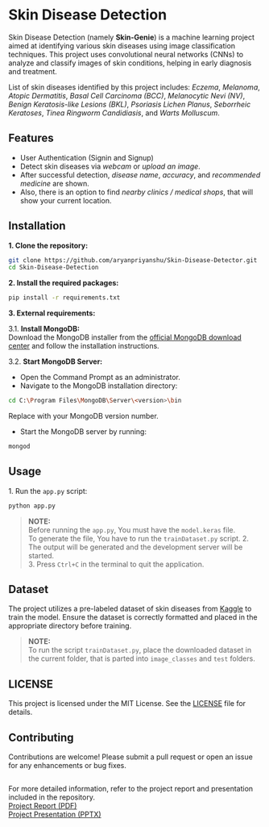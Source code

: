 
# Skin Disease Detection
Skin Disease Detection (namely **Skin-Genie**) is a machine learning project aimed at identifying various skin diseases using image classification techniques. This project uses convolutional neural networks (CNNs) to analyze and classify images of skin conditions, helping in early diagnosis and treatment.

List of skin diseases identified by this project includes: *Eczema*, *Melanoma*, *Atopic Dermatitis*, *Basal Cell Carcinoma (BCC)*, *Melanocytic Nevi (NV)*, *Benign Keratosis-like Lesions (BKL)*, *Psoriasis Lichen Planus*, *Seborrheic Keratoses*, *Tinea Ringworm Candidiasis*, and *Warts Molluscum*.

## Features

* User Authentication (Signin and Signup) 
* Detect skin diseases via *webcam* or *upload an image*. 
* After successful detection, *disease name*, *accuracy*, and *recommended medicine* are shown.
* Also, there is an option to find *nearby clinics / medical shops*, that will show your current location.

## Installation
**1\. Clone the repository:**
```bash
git clone https://github.com/aryanpriyanshu/Skin-Disease-Detector.git
cd Skin-Disease-Detection
```
**2\. Install the required packages:**
```bash
pip install -r requirements.txt
```
**3\. External requirements:**

3.1. **Install MongoDB:**   
Download the MongoDB installer from the [official MongoDB download center](https://www.mongodb.com/try/download/community) and follow the installation instructions.
 
3.2. **Start MongoDB Server:**
* Open the Command Prompt as an administrator.
* Navigate to the MongoDB installation directory:
```bash 
cd C:\Program Files\MongoDB\Server\<version>\bin
``` 
Replace <version> with your MongoDB version number.  
* Start the MongoDB server by running:
```bash
mongod
```
## Usage
1\. Run the `app.py` script:
```bash
python app.py
```
> **NOTE:**  
> Before running the `app.py`, You must have the `model.keras` file.  
> To generate the file, You have to run the `trainDataset.py` script. 
2\. The output will be generated and the development server will be started.  
3\. Press `Ctrl+C` in the terminal to quit the application.

## Dataset
The project utilizes a pre-labeled dataset of skin diseases from [Kaggle](https://www.kaggle.com/datasets/ismailpromus/skin-diseases-image-dataset "Skin Diseases Image Dataset") to train the model. Ensure the dataset is correctly formatted and placed in the appropriate directory before training.  
> **NOTE:**  
> To run the script `trainDataset.py`, place the downloaded dataset in the current folder, that is parted into `image_classes` and `test` folders. 

## LICENSE  
This project is licensed under the MIT License. See the [LICENSE](LICENSE) file for details.

## Contributing
Contributions are welcome! Please submit a pull request or open an issue for any enhancements or bug fixes.

##  
For more detailed information, refer to the project report and presentation included in the repository.  
[Project Report (PDF)](Project%20Report.pdf)  
[Project Presentation (PPTX)](Project%20Presentation.pptx)


